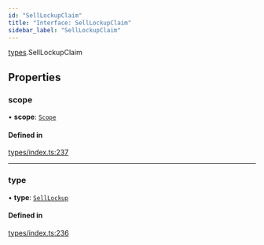 ```yaml
---
id: "SellLockupClaim"
title: "Interface: SellLockupClaim"
sidebar_label: "SellLockupClaim"
---
```


[types](../../../modules/Types/Types.md).SellLockupClaim

## Properties

### scope

• **scope**: [`Scope`](../Scope/Scope.md)

#### Defined in

[types/index.ts:237](https://github.com/PolymeshAssociation/polymesh-sdk/blob/2d3ac2aea/src/types/index.ts#L237)

___

### type

• **type**: [`SellLockup`](../../../enums/Types/ClaimType/ClaimType.md#selllockup)

#### Defined in

[types/index.ts:236](https://github.com/PolymeshAssociation/polymesh-sdk/blob/2d3ac2aea/src/types/index.ts#L236)
